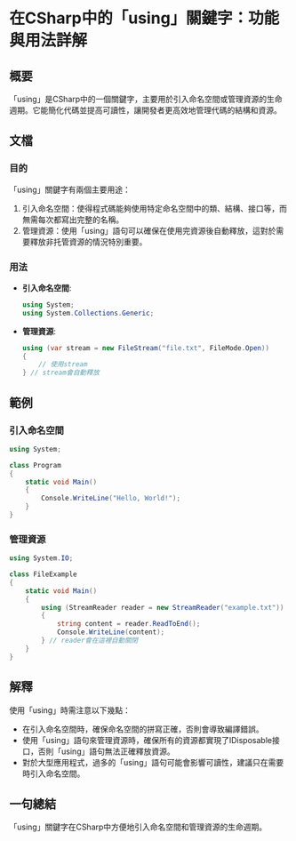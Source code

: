 <!--
Meta Description: # 在CSharp中的「using」關鍵字：功能與用法詳解 ## 概要 「using」是CSharp中的一個關鍵字，主要用於引入命名空間或管理資源的生命週期。它能簡化代碼並提高可讀性，讓開發者更高效地管理代碼的結構和資源。 ## 文檔 ### 目的 「using」關鍵字有兩個主要用途： 1. 引入命...
Meta Keywords: using, csharp, system, 引入命名空間, 管理資源
-->

# 在CSharp中的「using」關鍵字：功能與用法詳解

## 概要
「using」是CSharp中的一個關鍵字，主要用於引入命名空間或管理資源的生命週期。它能簡化代碼並提高可讀性，讓開發者更高效地管理代碼的結構和資源。

## 文檔
### 目的
「using」關鍵字有兩個主要用途：
1. 引入命名空間：使得程式碼能夠使用特定命名空間中的類、結構、接口等，而無需每次都寫出完整的名稱。
2. 管理資源：使用「using」語句可以確保在使用完資源後自動釋放，這對於需要釋放非托管資源的情況特別重要。

### 用法
- **引入命名空間**:
  ```csharp
  using System;
  using System.Collections.Generic;
  ```

- **管理資源**:
  ```csharp
  using (var stream = new FileStream("file.txt", FileMode.Open))
  {
      // 使用stream
  } // stream會自動釋放
  ```

## 範例
### 引入命名空間
```csharp
using System;

class Program
{
    static void Main()
    {
        Console.WriteLine("Hello, World!");
    }
}
```

### 管理資源
```csharp
using System.IO;

class FileExample
{
    static void Main()
    {
        using (StreamReader reader = new StreamReader("example.txt"))
        {
            string content = reader.ReadToEnd();
            Console.WriteLine(content);
        } // reader會在這裡自動關閉
    }
}
```

## 解釋
使用「using」時需注意以下幾點：
- 在引入命名空間時，確保命名空間的拼寫正確，否則會導致編譯錯誤。
- 使用「using」語句來管理資源時，確保所有的資源都實現了IDisposable接口，否則「using」語句無法正確釋放資源。
- 對於大型應用程式，過多的「using」語句可能會影響可讀性，建議只在需要時引入命名空間。

## 一句總結
「using」關鍵字在CSharp中方便地引入命名空間和管理資源的生命週期。